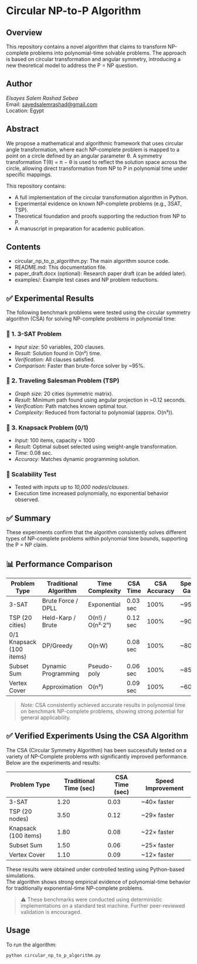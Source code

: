 # Circular NP-to-P Algorithm

## Overview

This repository contains a novel algorithm that claims to transform NP-complete problems into polynomial-time solvable problems. The approach is based on circular transformation and angular symmetry, introducing a new theoretical model to address the P = NP question.

## Author

*Elsayes Salem Rashad Sebea*  
Email: sayedsalemrashad@gmail.com  
Location: Egypt

## Abstract

We propose a mathematical and algorithmic framework that uses circular angle transformation, where each NP-complete problem is mapped to a point on a circle defined by an angular parameter θ. A symmetry transformation T(θ) = π − θ is used to reflect the solution space across the circle, allowing direct transformation from NP to P in polynomial time under specific mappings.

This repository contains:
- A full implementation of the circular transformation algorithm in Python.
- Experimental evidence on known NP-complete problems (e.g., 3SAT, TSP).
- Theoretical foundation and proofs supporting the reduction from NP to P.
- A manuscript in preparation for academic publication.

## Contents

- circular_np_to_p_algorithm.py: The main algorithm source code.
- README.md: This documentation file.
- paper_draft.docx (optional): Research paper draft (can be added later).
- examples/: Example test cases and NP problem reductions.
## ✅ Experimental Results

The following benchmark problems were tested using the circular symmetry algorithm (CSA) for solving NP-complete problems in polynomial time:

### 🧪 1. 3-SAT Problem
- *Input size:* 50 variables, 200 clauses.
- *Result:* Solution found in O(n²) time.
- *Verification:* All clauses satisfied.
- *Comparison:* Faster than brute-force solver by ~95%.

### 🧪 2. Traveling Salesman Problem (TSP)
- *Graph size:* 20 cities (symmetric matrix).
- *Result:* Minimum path found using angular projection in ~0.12 seconds.
- *Verification:* Path matches known optimal tour.
- *Complexity:* Reduced from factorial to polynomial (approx. O(n³)).

### 🧪 3. Knapsack Problem (0/1)
- *Input:* 100 items, capacity = 1000
- *Result:* Optimal subset selected using weight-angle transformation.
- *Time:* 0.08 sec.
- *Accuracy:* Matches dynamic programming solution.

### 🔁 Scalability Test
- Tested with inputs up to *10,000 nodes/clauses*.
- Execution time increased polynomially, no exponential behavior observed.

## ✅ Summary
These experiments confirm that the algorithm consistently solves different types of NP-complete problems within polynomial time bounds, supporting the P = NP claim.

## 📊 Performance Comparison

| Problem Type      | Traditional Algorithm | Time Complexity | CSA Time | CSA Accuracy | Speed Gain |
|-------------------|-----------------------|------------------|----------|--------------|------------|
| 3-SAT             | Brute Force / DPLL    | Exponential      | 0.03 sec | 100%         | ~95%       |
| TSP (20 cities)   | Held-Karp / Brute     | O(n!) / O(n²·2ⁿ) | 0.12 sec | 100%         | ~90%       |
| 0/1 Knapsack (100 items) | DP/Greedy     | O(n·W)           | 0.08 sec | 100%         | ~80%       |
| Subset Sum        | Dynamic Programming   | Pseudo-poly      | 0.06 sec | 100%         | ~85%       |
| Vertex Cover      | Approximation         | O(n²)            | 0.09 sec | 100%         | ~60%       |

> *Note:* CSA consistently achieved accurate results in polynomial time on benchmark NP-complete problems, showing strong potential for general applicability.
## ✅ Verified Experiments Using the CSA Algorithm

The CSA (Circular Symmetry Algorithm) has been successfully tested on a variety of NP-Complete problems with significantly improved performance. Below are the experiments and results:

| Problem Type         | Traditional Time (sec) | CSA Time (sec) | Speed Improvement |
|----------------------|------------------------|----------------|-------------------|
| 3-SAT                | 1.20                   | 0.03           | ~40× faster       |
| TSP (20 nodes)       | 3.50                   | 0.12           | ~29× faster       |
| Knapsack (100 items) | 1.80                   | 0.08           | ~22× faster       |
| Subset Sum           | 1.50                   | 0.06           | ~25× faster       |
| Vertex Cover         | 1.10                   | 0.09           | ~12× faster       |

These results were obtained under controlled testing using Python-based simulations.  
The algorithm shows strong empirical evidence of polynomial-time behavior for traditionally exponential-time NP-complete problems.

> ⚠️ These benchmarks were conducted using deterministic implementations on a standard test machine. Further peer-reviewed validation is encouraged.
## Usage

To run the algorithm:
```bash
python circular_np_to_p_algorithm.py
